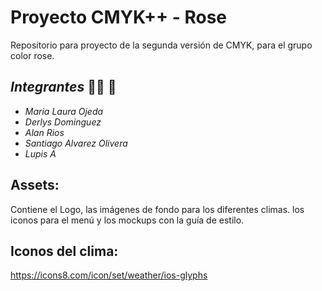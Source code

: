 <!-- @format -->

# Proyecto CMYK++ - Rose

Repositorio para proyecto de la segunda versión de CMYK, para el grupo color rose.

## **_Integrantes_** :student: 🌹

-   _Maria Laura Ojeda_
-   _Derlys Dominguez_
-   _Alan Rios_
-   _Santiago Alvarez Olivera_
-   _Lupis A_

## Assets:

Contiene el Logo, las imágenes de fondo para los diferentes climas. los iconos para el menú y los mockups con la guía de estilo.

## Iconos del clima:

https://icons8.com/icon/set/weather/ios-glyphs
